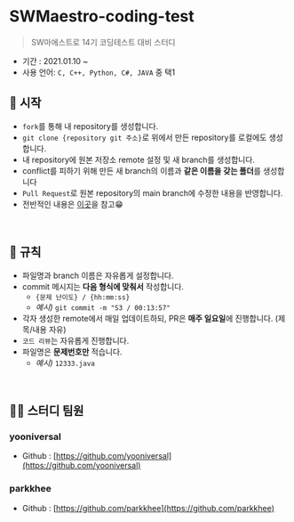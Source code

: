 # SWMaestro-coding-test
> SW마에스트로 14기 코딩테스트 대비 스터디

- 기간 : 2021.01.10 ~
- 사용 언어: `C, C++, Python, C#, JAVA` 중 택1

## 📌 시작
- `fork`를 통해 내 repository를 생성합니다.
- `git clone {repository git 주소}`로 위에서 만든 repository를 로컬에도 생성합니다.
- 내 repository에 원본 저장소 remote 설정 및 새 branch를 생성합니다.
- conflict를 피하기 위해 만든 새 branch의 이름과 **같은 이름을 갖는 폴더**를 생성합니다
- `Pull Request`로 원본 repository의 main branch에 수정한 내용을 반영합니다.
- 전반적인 내용은 [이곳](https://inpa.tistory.com/entry/GIT-%E2%9A%A1%EF%B8%8F-%EA%B9%83%ED%97%99-PRPull-Request-%EB%B3%B4%EB%82%B4%EB%8A%94-%EB%B0%A9%EB%B2%95-folk-issue#2._Fork%ED%95%9C_%EC%A0%80%EC%9E%A5%EC%86%8C%EB%A5%BC_%EB%A1%9C%EC%BB%AC%EB%A1%9C_Clone_%ED%95%98%EA%B8%B0)을 참고😁

<br>

## 📄 규칙
- 파일명과 branch 이름은 자유롭게 설정합니다.
- commit 메시지는 **다음 형식에 맞춰서** 작성합니다.
  + `{문제 난이도} / {hh:mm:ss}`
  + *예시)*  `git commit -m "S3 / 00:13:57"` 
- 각자 생성한 remote에서 매일 업데이트하되, PR은 **매주 일요일**에 진행합니다. (제목/내용 자유)
- `코드 리뷰`는 자유롭게 진행합니다.
- 파일명은 **문제번호만** 적습니다.
  + *예시)* `12333.java`

<br>

## 🙋‍♂️ 스터디 팀원 
### yooniversal
- Github : [https://github.com/yooniversal](https://github.com/yooniversal)

### parkkhee
- Github : [https://github.com/parkkhee](https://github.com/parkkhee)
